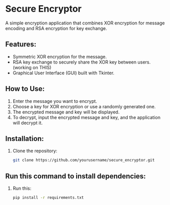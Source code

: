 # Secure Encryptor

A simple encryption application that combines XOR encryption for message encoding and RSA encryption for key exchange.

## Features:
- Symmetric XOR encryption for the message.
- RSA key exchange to securely share the XOR key between users.(working on THIS)
- Graphical User Interface (GUI) built with Tkinter.

## How to Use:
1. Enter the message you want to encrypt.
2. Choose a key for XOR encryption or use a randomly generated one.
3. The encrypted message and key will be displayed.
4. To decrypt, input the encrypted message and key, and the application will decrypt it.

## Installation:
1. Clone the repository:
   ```bash
   git clone https://github.com/yourusername/secure_encryptor.git

## Run this command to install dependencies:
1. Run this:
   ```bash
   pip install -r requirements.txt

